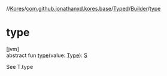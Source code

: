 //[Kores](../../../../index.md)/[com.github.jonathanxd.kores.base](../../index.md)/[Typed](../index.md)/[Builder](index.md)/[type](type.md)

# type

[jvm]\
abstract fun [type](type.md)(value: [Type](https://docs.oracle.com/javase/8/docs/api/java/lang/reflect/Type.html)): [S](index.md)

See T.type
